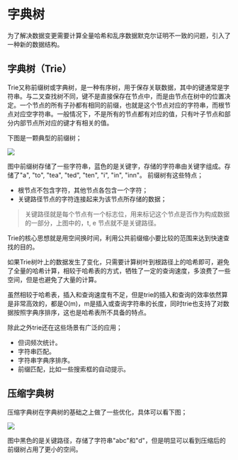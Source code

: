 # 字典树

为了解决数据变更需要计算全量哈希和乱序数据默克尔证明不一致的问题，引入了一种新的数据结构。
## 字典树（Trie）

Trie又称前缀树或字典树，是一种有序树，用于保存关联数据，其中的键通常是字符串。与二叉查找树不同，键不是直接保存在节点中，而是由节点在树中的位置决定。一个节点的所有子孙都有相同的前缀，也就是这个节点对应的字符串，而根节点对应空字符串。一般情况下，不是所有的节点都有对应的值，只有叶子节点和部分内部节点所对应的键才有相关的值。

下图是一颗典型的前缀树；

![](https://github.com/Ice-Storm/structure-and-interpretation-of-blockchain/blob/master/img/chapter_6/6_3.png?raw=true)

图中前缀树存储了一些字符串，蓝色的是关键字，存储的字符串由关键字组成。存储了"a", "to", "tea", "ted", "ten", "i", "in", "inn"。
前缀树有这些特点；
- 根节点不包含字符，其他节点各包含一个字符；
- 关键路径节点的字符连接起来为该节点所存储的数据；

> 关键路径就是每个节点有一个标志位，用来标记这个节点是否作为构成数据的一部分，上图中的，t, e 节点就不是关键路径。

Trie的核心思想就是用空间换时间，利用公共前缀缩小要比较的范围来达到快速查找的目的。

如果Trie树叶上的数据发生了变化，只需要计算树叶到根路径上的哈希即可，避免了全量的哈希计算，相较于哈希表的方式，牺牲了一定的查询速度，多浪费了一些空间，但是也避免了大量的计算。

虽然相较于哈希表，插入和查询速度有不足，但是trie的插入和查询的效率依然算是非常高效的，都是O(m)，m是插入或查询字符串的长度，同时trie也支持了对数据按照字典序排序，这也是哈希表所不具备的特点。

除此之外trie还在这些场景有广泛的应用；
- 但词频次统计。
- 字符串匹配。
- 字符串字典序排序。
- 前缀匹配，比如一些搜索框的自动提示。

## 压缩字典树

压缩字典树在字典树的基础之上做了一些优化，具体可以看下图；

![](https://github.com/Ice-Storm/structure-and-interpretation-of-blockchain/blob/master/img/chapter_6/6_4.png?raw=true)

图中黑色的是关键路径，存储了字符串"abc"和"d"，但是明显可以看到压缩后的前缀树占用了更小的空间。